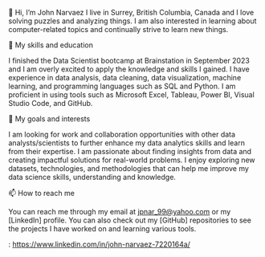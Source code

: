 👋 Hi, I’m John Narvaez
I live in Surrey, British Columbia, Canada and I love solving puzzles and analyzing things. I am also interested in learning about computer-related topics and continually strive to learn new things.

🌱 My skills and education

I finished the Data Scientist bootcamp at Brainstation in September 2023 and I am overly excited to apply the knowledge and skills I gained.
I have experience in data analysis, data cleaning, data visualization, machine learning, and programming languages such as SQL and Python.
I am proficient in using tools such as Microsoft Excel, Tableau, Power BI, Visual Studio Code, and GitHub.

💞️ My goals and interests

I am looking for work and collaboration opportunities with other data analysts/scientists to further enhance my data analytics skills and learn from their expertise.
I am passionate about finding insights from data and creating impactful solutions for real-world problems.
I enjoy exploring new datasets, technologies, and methodologies that can help me improve my data science skills, understanding and knowledge.

📫 How to reach me

You can reach me through my email at jpnar_99@yahoo.com or my [LinkedIn] profile. 
You can also check out my [GitHub] repositories to see the projects I have worked on and learning various tools.

: https://www.linkedin.com/in/john-narvaez-7220164a/
<!---
Jp1Github/Jp1Github is a ✨ special ✨ repository because its `README.md` (this file) appears on your GitHub profile.
You can click the Preview link to take a look at your changes.
--->
